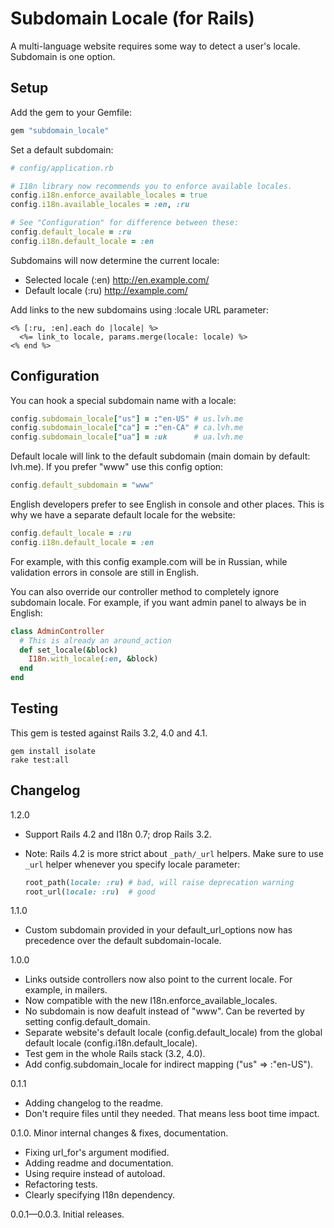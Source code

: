 # Subdomain Locale (for Rails)

A multi-language website requires some way to detect a user's locale.
Subdomain is one option.

## Setup

Add the gem to your Gemfile:

```ruby
gem "subdomain_locale"
```

Set a default subdomain:

```ruby
# config/application.rb

# I18n library now recommends you to enforce available locales.
config.i18n.enforce_available_locales = true
config.i18n.available_locales = :en, :ru

# See "Configuration" for difference between these:
config.default_locale = :ru
config.i18n.default_locale = :en
```

Subdomains will now determine the current locale:

* Selected locale (:en) http://en.example.com/
* Default locale (:ru) http://example.com/

Add links to the new subdomains using :locale URL parameter:

```erb
<% [:ru, :en].each do |locale| %>
  <%= link_to locale, params.merge(locale: locale) %>
<% end %>
```

## Configuration

You can hook a special subdomain name with a locale:

```ruby
config.subdomain_locale["us"] = :"en-US" # us.lvh.me
config.subdomain_locale["ca"] = :"en-CA" # ca.lvh.me
config.subdomain_locale["ua"] = :uk      # ua.lvh.me
```

Default locale will link to the default subdomain (main domain by default: lvh.me).
If you prefer "www" use this config option:

```ruby
config.default_subdomain = "www"
```

English developers prefer to see English in console and other places.
This is why we have a separate default locale for the website:

```ruby
config.default_locale = :ru
config.i18n.default_locale = :en
```

For example, with this config example.com will be in Russian,
while validation errors in console are still in English.


You can also override our controller method to completely ignore subdomain locale.
For example, if you want admin panel to always be in English:

```ruby
class AdminController
  # This is already an around_action
  def set_locale(&block)
    I18n.with_locale(:en, &block)
  end
end
```

## Testing

This gem is tested against Rails 3.2, 4.0 and 4.1.

```
gem install isolate
rake test:all
```

## Changelog

1.2.0

* Support Rails 4.2 and I18n 0.7; drop Rails 3.2.
* Note: Rails 4.2 is more strict about `_path/_url` helpers. Make sure to use `_url` helper whenever you specify locale parameter:

  ```ruby
  root_path(locale: :ru) # bad, will raise deprecation warning
  root_url(locale: :ru)  # good
  ```

1.1.0

* Custom subdomain provided in your default_url_options now has precedence over the default subdomain-locale.

1.0.0

* Links outside controllers now also point to the current locale. For example, in mailers.
* Now compatible with the new I18n.enforce\_available\_locales.
* No subdomain is now deafult instead of "www". Can be reverted by setting config.default\_domain.
* Separate website's default locale (config.default\_locale) from the global default locale (config.i18n.default\_locale).
* Test gem in the whole Rails stack (3.2, 4.0).
* Add config.subdomain_locale for indirect mapping ("us" => :"en-US").

0.1.1

* Adding changelog to the readme.
* Don't require files until they needed. That means less boot time impact.

0.1.0. Minor internal changes & fixes, documentation.

* Fixing url_for's argument modified.
* Adding readme and documentation.
* Using require instead of autoload.
* Refactoring tests.
* Clearly specifying I18n dependency.

0.0.1—0.0.3. Initial releases.


